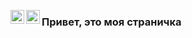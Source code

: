 [<img align="left" alt="valentin | Telegram" width="22px" src="https://cdn.simpleicons.org/telegram/black/white" />](https://t.me/blausher)
[<img align="left" alt="valentin | Gmail" width="22px" src="https://cdn.simpleicons.org/gmail/black/white" />](mailto:valentini200210@gmail.com)

### Привет, это моя страничка
